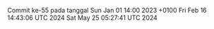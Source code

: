 Commit ke-55 pada tanggal Sun Jan 01 14:00 2023 +0100
Fri Feb 16 14:43:06 UTC 2024
Sat May 25 05:27:41 UTC 2024
